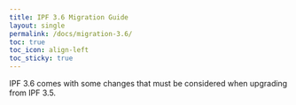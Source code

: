 ```yaml
---
title: IPF 3.6 Migration Guide
layout: single
permalink: /docs/migration-3.6/
toc: true
toc_icon: align-left  
toc_sticky: true
---
```


IPF 3.6 comes with some changes that must be considered when upgrading from IPF 3.5.



